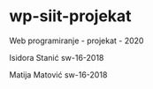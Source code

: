 # wp-siit-projekat
Web programiranje - projekat - 2020

Isidora Stanić sw-16-2018

Matija Matović sw-16-2018

